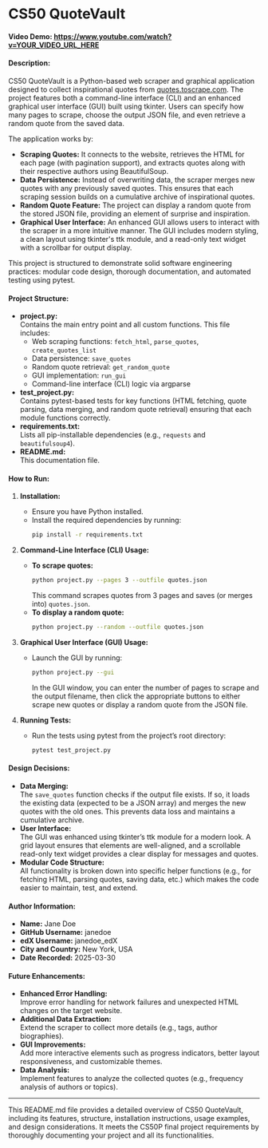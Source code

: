 # CS50 QuoteVault

#### Video Demo: https://www.youtube.com/watch?v=YOUR_VIDEO_URL_HERE

#### Description:
CS50 QuoteVault is a Python-based web scraper and graphical application designed to collect inspirational quotes from [quotes.toscrape.com](http://quotes.toscrape.com/). The project features both a command-line interface (CLI) and an enhanced graphical user interface (GUI) built using tkinter. Users can specify how many pages to scrape, choose the output JSON file, and even retrieve a random quote from the saved data.

The application works by:
- **Scraping Quotes:** It connects to the website, retrieves the HTML for each page (with pagination support), and extracts quotes along with their respective authors using BeautifulSoup.
- **Data Persistence:** Instead of overwriting data, the scraper merges new quotes with any previously saved quotes. This ensures that each scraping session builds on a cumulative archive of inspirational quotes.
- **Random Quote Feature:** The project can display a random quote from the stored JSON file, providing an element of surprise and inspiration.
- **Graphical User Interface:** An enhanced GUI allows users to interact with the scraper in a more intuitive manner. The GUI includes modern styling, a clean layout using tkinter's ttk module, and a read-only text widget with a scrollbar for output display.

This project is structured to demonstrate solid software engineering practices: modular code design, thorough documentation, and automated testing using pytest.

#### Project Structure:
- **project.py:**  
  Contains the main entry point and all custom functions. This file includes:
  - Web scraping functions: `fetch_html`, `parse_quotes`, `create_quotes_list`
  - Data persistence: `save_quotes`
  - Random quote retrieval: `get_random_quote`
  - GUI implementation: `run_gui`
  - Command-line interface (CLI) logic via argparse
- **test_project.py:**  
  Contains pytest-based tests for key functions (HTML fetching, quote parsing, data merging, and random quote retrieval) ensuring that each module functions correctly.
- **requirements.txt:**  
  Lists all pip-installable dependencies (e.g., `requests` and `beautifulsoup4`).
- **README.md:**  
  This documentation file.

#### How to Run:

1. **Installation:**
   - Ensure you have Python installed.
   - Install the required dependencies by running:
     ```bash
     pip install -r requirements.txt
     ```

2. **Command-Line Interface (CLI) Usage:**
   - **To scrape quotes:**
     ```bash
     python project.py --pages 3 --outfile quotes.json
     ```
     This command scrapes quotes from 3 pages and saves (or merges into) `quotes.json`.
   - **To display a random quote:**
     ```bash
     python project.py --random --outfile quotes.json
     ```

3. **Graphical User Interface (GUI) Usage:**
   - Launch the GUI by running:
     ```bash
     python project.py --gui
     ```
     In the GUI window, you can enter the number of pages to scrape and the output filename, then click the appropriate buttons to either scrape new quotes or display a random quote from the JSON file.

4. **Running Tests:**
   - Run the tests using pytest from the project’s root directory:
     ```bash
     pytest test_project.py
     ```

#### Design Decisions:
- **Data Merging:**  
  The `save_quotes` function checks if the output file exists. If so, it loads the existing data (expected to be a JSON array) and merges the new quotes with the old ones. This prevents data loss and maintains a cumulative archive.
- **User Interface:**  
  The GUI was enhanced using tkinter’s ttk module for a modern look. A grid layout ensures that elements are well-aligned, and a scrollable read-only text widget provides a clear display for messages and quotes.
- **Modular Code Structure:**  
  All functionality is broken down into specific helper functions (e.g., for fetching HTML, parsing quotes, saving data, etc.) which makes the code easier to maintain, test, and extend.

#### Author Information:
- **Name:** Jane Doe  
- **GitHub Username:** janedoe  
- **edX Username:** janedoe_edX  
- **City and Country:** New York, USA  
- **Date Recorded:** 2025-03-30

#### Future Enhancements:
- **Enhanced Error Handling:**  
  Improve error handling for network failures and unexpected HTML changes on the target website.
- **Additional Data Extraction:**  
  Extend the scraper to collect more details (e.g., tags, author biographies).
- **GUI Improvements:**  
  Add more interactive elements such as progress indicators, better layout responsiveness, and customizable themes.
- **Data Analysis:**  
  Implement features to analyze the collected quotes (e.g., frequency analysis of authors or topics).

---

This README.md file provides a detailed overview of CS50 QuoteVault, including its features, structure, installation instructions, usage examples, and design considerations. It meets the CS50P final project requirements by thoroughly documenting your project and all its functionalities.
